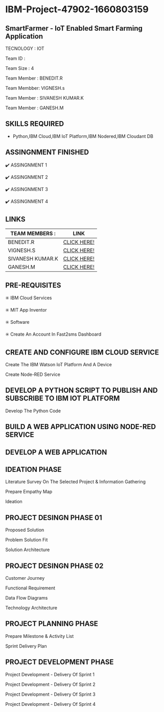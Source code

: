 # IBM-Project-47902-1660803159
## SmartFarmer - IoT Enabled Smart Farming Application

TECNOLOGY : IOT

Team ID :

Team Size : 4

Team Member : BENEDIT.R

Team Membber: VIGNESH.s

Team Member : SIVANESH KUMAR.K

Team Member : GANESH.M

## SKILLS REQUIRED

- Python,IBM Cloud,IBM IoT Platform,IBM Nodered,IBM Cloudant DB

## ASSINGNMENT FINISHED

:heavy_check_mark: ASSINGNMENT 1

:heavy_check_mark: ASSINGNMENT 2

:heavy_check_mark: ASSINGNMENT 3

:heavy_check_mark: ASSINGNMENT 4

## LINKS

|  TEAM MEMBERS :|LINK                                                                                                                               |
|----------------|-----------------------------------------------------------------------------------------------------------------------------------|
|       BENEDIT.R|[CLICK HERE!](https://github.com/IBM-EPBL/IBM-Project-47902-1660803159/tree/main/Assignments/Team%20Lead(R.Benedit))               |
|       VIGNESH.S|[CLICK HERE!](https://github.com/IBM-EPBL/IBM-Project-47902-1660803159/tree/main/Assignments/Team%20Member%203(S.Vignesh))         |
|SIVANESH KUMAR.K|[CLICK HERE!](https://github.com/IBM-EPBL/IBM-Project-47902-1660803159/tree/main/Assignments/Team%20Member%202(K.Sivanesh%20Kumar))|
|        GANESH.M|[CLICK HERE!](https://github.com/IBM-EPBL/IBM-Project-47902-1660803159/tree/main/Assignments/Team%20Member%201(M.Ganesh))          |

## PRE-REQUISITES

:eight_spoked_asterisk: IBM Cloud Services

:eight_spoked_asterisk: MIT App Inventor

:eight_spoked_asterisk: Software

:eight_spoked_asterisk: Create An Account In Fast2sms Dashboard

## CREATE AND CONFIGURE IBM CLOUD SERVICE

Create The IBM Watson IoT Platform And A Device

Create Node-RED Service

## DEVELOP A PYTHON SCRIPT TO PUBLISH AND SUBSCRIBE TO IBM IOT PLATFORM

Develop The Python Code

## BUILD A WEB APPLICATION USING NODE-RED SERVICE

## DEVELOP A WEB APPLICATION

## IDEATION PHASE

Literature Survey On The Selected Project & Information Gathering

Prepare Empathy Map

Ideation

## PROJECT DESINGN PHASE 01

Proposed Solution

Problem Solution Fit

Solution Architecture

## PROJECT DESINGN PHASE 02

Customer Journey

Functional Requirement

Data Flow Diagrams

Technology Architecture

## PROJECT PLANNING PHASE

Prepare Milestone & Activity List

Sprint Delivery Plan

## PROJECT DEVELOPMENT PHASE

Project Development - Delivery Of Sprint 1

Project Development - Delivery Of Sprint 2

Project Development - Delivery Of Sprint 3

Project Development - Delivery Of Sprint 4



